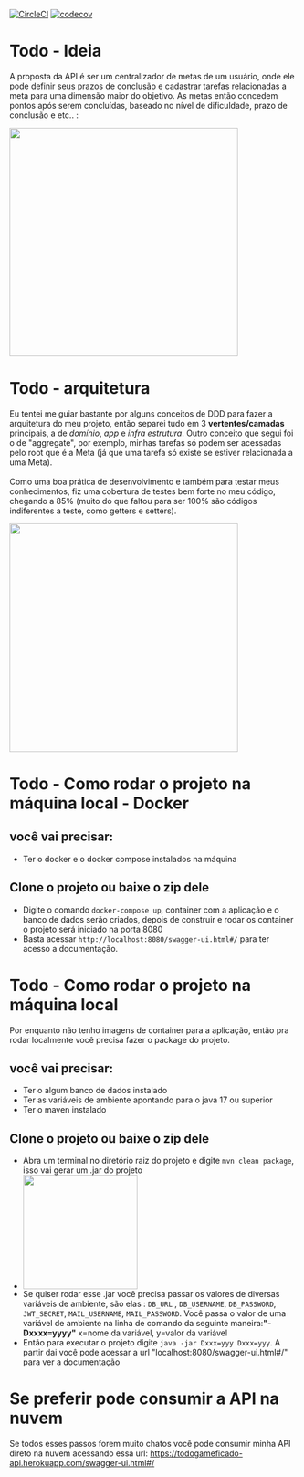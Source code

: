 [![CircleCI](https://circleci.com/gh/LucasTrevizanbr/Todo/tree/main.svg?style=svg)](https://circleci.com/gh/LucasTrevizanbr/Todo/tree/main)
[![codecov](https://codecov.io/gh/LucasTrevizanbr/Todo/branch/main/graph/badge.svg?token=O4JL9DRXAM)](https://codecov.io/gh/LucasTrevizanbr/Todo)
# Todo - Ideia
A proposta da API é ser um centralizador de metas de um usuário, onde ele pode definir seus prazos de conclusão e cadastrar tarefas relacionadas a meta para uma dimensão maior do objetivo. As metas então concedem pontos após serem concluídas, baseado no nível de dificuldade, prazo de conclusão e etc.. :
<div align- "center">
<img src="https://user-images.githubusercontent.com/72326473/172437527-3900f345-dc45-487e-b4d1-5bb8645bdfb9.png" width="400px" />
</div>

# Todo - arquitetura
Eu tentei me guiar bastante por alguns conceitos de DDD para fazer a arquitetura do meu projeto, então separei tudo em 3 **vertentes/camadas** principais, a de *domínio*, *app* e *infra estrutura*. Outro conceito que segui foi o de "aggregate", por exemplo, minhas tarefas só podem ser acessadas pelo root que é a Meta (já que uma tarefa só existe se estiver relacionada a uma Meta).
<br>
<br>
Como uma boa prática de desenvolvimento e também para testar meus conhecimentos, fiz uma cobertura de testes bem forte no meu código, chegando a 85% (muito do que faltou para ser 100% são códigos indiferentes a teste, como getters e setters).
<div align- "center">
<img src="https://user-images.githubusercontent.com/72326473/172444090-9516fc48-f868-4064-88dd-1fa89090a8e4.png" width="400px" />
</div>

# Todo - Como rodar o projeto na máquina local - Docker
## você vai precisar:
- Ter o docker e o docker compose instalados na máquina
## Clone o projeto ou baixe o zip dele
- Digite o comando `docker-compose up`, container com a aplicação e o banco de dados serão criados, depois de construir e rodar os container o projeto será iniciado na porta 8080
- Basta acessar `http://localhost:8080/swagger-ui.html#/` para ter acesso a documentação.

# Todo - Como rodar o projeto na máquina local
Por enquanto não tenho imagens de container para a aplicação, então pra rodar localmente você precisa fazer o package do projeto.
## você vai precisar:
- Ter o algum banco de dados instalado
- Ter as variáveis de ambiente apontando para o java 17 ou superior
- Ter o maven instalado
## Clone o projeto ou baixe o zip dele
- Abra um terminal no diretório raiz do projeto e digite `mvn clean package`, isso vai gerar um .jar do projeto
- <div align- "center"> <img src="https://user-images.githubusercontent.com/72326473/172445956-fa68215c-31a8-42ad-a787-14a2a4573333.png" width="200px" /></div>
- Se quiser rodar esse .jar você precisa passar os valores de diversas variáveis de ambiente, são elas : `DB_URL` , `DB_USERNAME`, `DB_PASSWORD`, `JWT_SECRET`,
`MAIL_USERNAME`, `MAIL_PASSWORD`. Você passa o valor de uma variável de ambiente na linha de comando da seguinte maneira:**"-Dxxxx=yyyy"** x=nome da variável, y=valor da variável
- Então para executar o projeto digite `java -jar Dxxx=yyy Dxxx=yyy`. A partir dai você pode acessar a url "localhost:8080/swagger-ui.html#/" para ver a documentação

# Se preferir pode consumir a API na nuvem
Se todos esses passos forem muito chatos você pode consumir minha API direto na nuvem acessando essa url: https://todogameficado-api.herokuapp.com/swagger-ui.html#/
